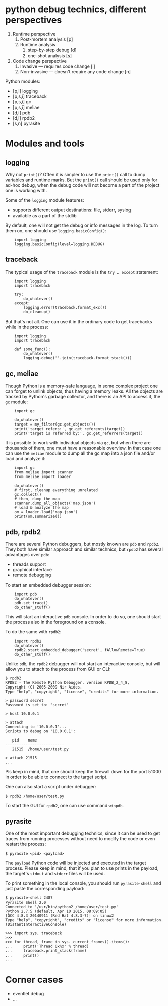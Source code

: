 python debug technics, different perspectives
=============================================

1. Runtime perspective
    1. Post-mortem analysis [p]
    2. Runtime analysis
        1. step-by-step debug [d]
        2. one-shot analysis [s]
2. Code change perspective
    1. Invasive — requires code change [i]
    2. Non-invasive — doesn't require any code change [n]

Python modules:

* [p,i] logging
* [p,s,i] traceback
* [p,s,i] gc
* [p,s,i] meliae
* [d,i] pdb
* [d,i] rpdb2
* [s,n] pyrasite

Modules and tools
=================

logging
-------

Why not `print()`? Often it is simpler to use the `print()` call
to dump variables and runtime marks. But the `print()` call should
be used only for ad-hoc debug, when the debug code will not become
a part of the project one is working with.

Some of the `logging` module features:

* supports different output destinations: file, stderr, syslog
* available as a part of the stdlib

By default, one will not get the debug or info messages in the log.
To turn them on, one should use `logging.basicConfig()`:
```
    import logging
    logging.basicConfig(level=logging.DEBUG)
```

traceback
---------

The typical usage of the `traceback` module is the `try … except`
statement:
```
    import logging
    import traceback

    try:
        do_whatever()
    except:
        logging.error(traceback.format_exc())
        do_cleanup()
```

But that's not all. One can use it in the ordinary code to get
tracebacks while in the process:
```
    import logging
    import traceback

    def some_func():
        do_whatever()
        logging.debug(''.join(traceback.format_stack()))
```

gc, meliae
----------

Though Python is a memory-safe language, in some complex project
one can forget to unlink objects, thus having a memory leaks. All
the objects are tracked by Python's garbage collector, and there
is an API to access it, the `gc` module:
```
    import gc

    do_whatever()
    target = my_filter(gc.get_objects())
    print('target refers:', gc.get_referents(target))
    print('target is referred by:', gc.get_referrers(target))
```

It is possible to work with individual objects via `gc`, but when
there are thousands of them, one must have a reasonable overview.
In that case one can use the `meliae` module to dump all the
gc map into a json file and/or load and analyze it:
```
    import gc
    from meliae import scanner
    from meliae import loader

    do_whatever()
    # first, cleanup everything unrelated
    gc.collect()
    # then, dump the map
    scanner.dump_all_objects('map.json')
    # load & analyze the map
    om = loader.load('map.json')
    print(om.summarize())
```

pdb, rpdb2
----------

There are several Python debuggers, but mostly known are `pdb` and
`rpdb2`. They both have similar approach and similar technics, but
`rpdb2` has several advantages over `pdb`:

* threads support
* graphical interface
* remote debugging

To start an embedded debugger session:
```
    import pdb
    do_whatever()
    pdb.set_trace()
    do_other_stuff()
```

This will start an interactive `pdb` console. In order to do so, one
should start the process also in the foreground on a console.

To do the same with `rpdb2`:
```
    import rpdb2
    do_whatever()
    rpdb2.start_embedded_debugger('secret', fAllowRemote=True)
    do_other_stuff()
```

Unlike `pdb`, the `rpdb2` debugger will not start an interactive
console, but will allow you to attach to the process from GUI or CLI:
```
$ rpdb2
RPDB2 - The Remote Python Debugger, version RPDB_2_4_8,
Copyright (C) 2005-2009 Nir Aides.
Type "help", "copyright", "license", "credits" for more information.

> password secret
Password is set to: "secret"

> host 10.0.0.1

> attach
Connecting to '10.0.0.1'...
Scripts to debug on '10.0.0.1':

   pid    name
--------------------------
   21515  /home/user/test.py

> attach 21515
...
```

Pls keep in mind, that one should keep the firewall down for the port
51000 in order to be able to connect to the target script.

One can also start a script under debugger:
```
$ rpdb2 /home/user/test.py
```

To start the GUI for `rpdb2`, one can use command `winpdb`.

pyrasite
--------

One of the most important debugging technics, since it can be used to
get traces from running processes without need to modify the code or
even restart the process:
```
$ pyrasite <pid> <payload>
```

The `payload` Python code will be injected and executed in the target
process. Please keep in mind, that if you plan to use prints in the
payload, the target's `stdout` and `stderr` files will be used.

To print something in the local console, you should run `pyrasite-shell`
and just paste the corresponding payload:
```
$ pyrasite-shell 2487
Pyrasite Shell 2.0
Connected to '/usr/bin/python2 /home/user/test.py'
Python 2.7.5 (default, Apr 10 2015, 08:09:05)
[GCC 4.8.3 20140911 (Red Hat 4.8.3-7)] on linux2
Type "help", "copyright", "credits" or "license" for more information.
(DistantInteractiveConsole)

>>> import sys, traceback
>>>
>>> for thread, frame in sys._current_frames().items():
...     print('Thread 0x%x' % thread)
...     traceback.print_stack(frame)
...     print()
...

```

Corner cases
============

* eventlet debug
* ...
